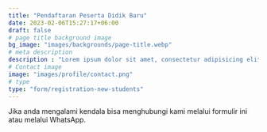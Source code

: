 ```yaml
---
title: "Pendaftaran Peserta Didik Baru"
date: 2023-02-06T15:27:17+06:00
draft: false
# page title background image
bg_image: "images/backgrounds/page-title.webp"
# meta description
description : "Lorem ipsum dolor sit amet, consectetur adipisicing elit, sed do eiusmod tempor incididunt ut labore. dolore magna aliqua. Ut enim ad minim veniam, quis nostrud."
# Contact image
image: "images/profile/contact.png"
# type
type: "form/registration-new-students"
---
```


Jika anda mengalami kendala bisa menghubungi kami melalui formulir ini atau melalui WhatsApp.
